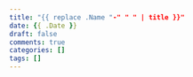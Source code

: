 ```yaml
---
title: "{{ replace .Name "-" " " | title }}"
date: {{ .Date }}
draft: false
comments: true
categories: []
tags: []
---
```


